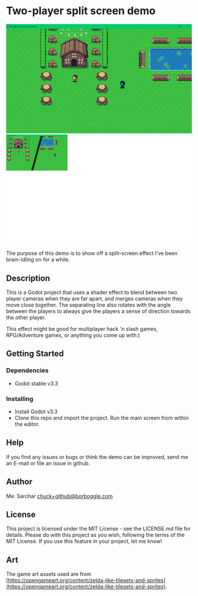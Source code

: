 # Two-player split screen demo

![Screenshot 1](https://github.com/sarchar/2PSplitScreenDemo/blob/main/docs/screen1.png?raw=true)
![Screenshot 2](https://github.com/sarchar/2PSplitScreenDemo/blob/main/docs/screen2.png?raw=true)

The purpose of this demo is to show off a split-screen effect I've been brain-idling on for a while.

## Description

This is a Godot project that uses a shader effect to blend between two player
cameras when they are far apart, and merges cameras when they move close
together. The separating line also rotates with the angle between the players
to always give the players a sense of direction towards the other player.

This effect might be good for multiplayer hack 'n slash games, RPG/Adventure
games, or anything you come up with:)

## Getting Started

### Dependencies

* Godot stable v3.3

### Installing

* Install Godot v3.3
* Clone this repo and import the project.  Run the main screen from within the editor.

## Help

If you find any issues or bugs or think the demo can be improved, send me an
E-mail or file an issue in github.

## Author

Me: Sarchar <chuck+github@borboggle.com>

## License

This project is licensed under the MIT License - see the LICENSE.md file for
details.  Please do with this project as you wish, following the terms of the
MIT License. If you use this feature in your project, let me know!

## Art

The game art assets used are from [https://opengameart.org/content/zelda-like-tilesets-and-sprites](https://opengameart.org/content/zelda-like-tilesets-and-sprites).

